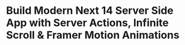 # Build Modern Next 14 Server Side App with Server Actions, Infinite Scroll & Framer Motion Animations
